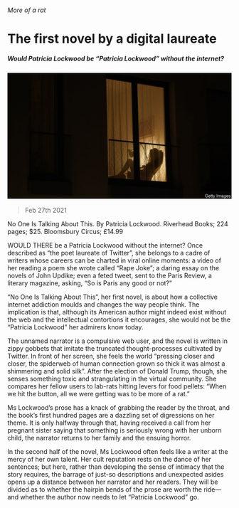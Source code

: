 ###### More of a rat

# The first novel by a digital laureate 

##### Would Patricia Lockwood be “Patricia Lockwood” without the internet? 

![image](images/20210227_BKP003_0.jpg) 

> Feb 27th 2021 


No One Is Talking About This. By Patricia Lockwood. Riverhead Books; 224 pages; $25. Bloomsbury Circus; £14.99


WOULD THERE be a Patricia Lockwood without the internet? Once described as “the poet laureate of Twitter”, she belongs to a cadre of writers whose careers can be charted in viral online moments: a video of her reading a poem she wrote called “Rape Joke”; a daring essay on the novels of John Updike; even a feted tweet, sent to the Paris Review, a literary magazine, asking, “So is Paris any good or not?”



“No One Is Talking About This”, her first novel, is about how a collective internet addiction moulds and changes the way people think. The implication is that, although its American author might indeed exist without the web and the intellectual contortions it encourages, she would not be the “Patricia Lockwood” her admirers know today.


The unnamed narrator is a compulsive web user, and the novel is written in zippy gobbets that imitate the truncated thought-processes cultivated by Twitter. In front of her screen, she feels the world “pressing closer and closer, the spiderweb of human connection grown so thick it was almost a shimmering and solid silk”. After the election of Donald Trump, though, she senses something toxic and strangulating in the virtual community. She compares her fellow users to lab-rats hitting levers for food pellets: “When we hit the button, all we were getting was to be more of a rat.”


Ms Lockwood’s prose has a knack of grabbing the reader by the throat, and the book’s first hundred pages are a dazzling set of digressions on her theme. It is only halfway through that, having received a call from her pregnant sister saying that something is seriously wrong with her unborn child, the narrator returns to her family and the ensuing horror.


In the second half of the novel, Ms Lockwood often feels like a writer at the mercy of her own talent. Her cult reputation rests on the dance of her sentences; but here, rather than developing the sense of intimacy that the story requires, the barrage of just-so descriptions and unexpected asides opens up a distance between her narrator and her readers. They will be divided as to whether the hairpin bends of the prose are worth the ride—and whether the author now needs to let “Patricia Lockwood” go.

